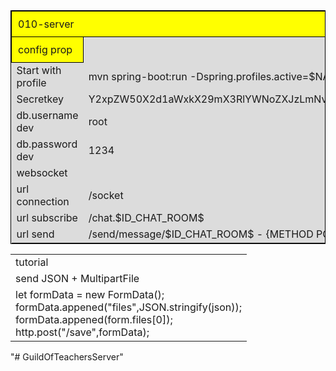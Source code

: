 <table style="background: gainsboro;border: black solid 1px">
    <tr>
        <td style="background: yellow;border: black solid 1px;padding: 10px;" colspan="2">010-server</td>
    </tr>
    <tr>
        <td style="background: yellow;border: black solid 1px;padding: 10px;">config prop</td>
    </tr>
    <tr>
        <td >Start with profile</td>
        <td >mvn spring-boot:run -Dspring.profiles.active=$NAME_PROFILE$</td>
    </tr>
    <tr>
        <td >Secretkey</td>
        <td >Y2xpZW50X2d1aWxkX29mX3RlYWNoZXJzLmNvbTpzZWNyZXRfMDEwc2VydmVyLmNvbQ==</td>
    </tr>
    <tr>
        <td >db.username dev</td>
        <td>root</td>
    </tr>
    <tr>
        <td >db.password dev</td>
        <td >1234</td>
    </tr>
    <tr>
        <td >websocket</td>
    </tr>
    <tr>
        <td >url connection</td>
        <td >/socket</td>
    </tr>
    <tr>
        <td >url subscribe</td>
        <td >/chat.$ID_CHAT_ROOM$</td>
    </tr>
    <tr>
        <td >url send</td>
        <td >/send/message/$ID_CHAT_ROOM$    -   {METHOD POST}</td>
    </tr>
</table>
<table>
<tr>
<td>
tutorial 
</td>
</tr>
    <tr>
<td>send JSON + MultipartFile</td>
    </tr>
      <tr>
    <td>let formData = new FormData();
    <br>
        formData.appened("files",JSON.stringify(json));
    <br>
        formData.appened(form.files[0]);
    <br>
        http.post("/save",formData);
    <br>
        </td>
        </tr>
</table>"# GuildOfTeachersServer" 
